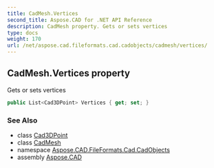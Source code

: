 ```yaml
---
title: CadMesh.Vertices
second_title: Aspose.CAD for .NET API Reference
description: CadMesh property. Gets or sets vertices
type: docs
weight: 170
url: /net/aspose.cad.fileformats.cad.cadobjects/cadmesh/vertices/
---
```

## CadMesh.Vertices property

Gets or sets vertices

```csharp
public List<Cad3DPoint> Vertices { get; set; }
```

### See Also

* class [Cad3DPoint](../../cad3dpoint/)
* class [CadMesh](../)
* namespace [Aspose.CAD.FileFormats.Cad.CadObjects](../../cadmesh/)
* assembly [Aspose.CAD](../../../)


